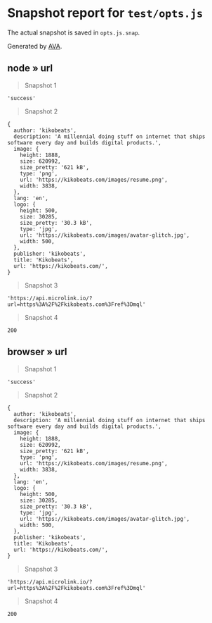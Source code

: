 # Snapshot report for `test/opts.js`

The actual snapshot is saved in `opts.js.snap`.

Generated by [AVA](https://avajs.dev).

## node » url

> Snapshot 1

    'success'

> Snapshot 2

    {
      author: 'kikobeats',
      description: 'A millennial doing stuff on internet that ships software every day and builds digital products.',
      image: {
        height: 1888,
        size: 620992,
        size_pretty: '621 kB',
        type: 'png',
        url: 'https://kikobeats.com/images/resume.png',
        width: 3838,
      },
      lang: 'en',
      logo: {
        height: 500,
        size: 30285,
        size_pretty: '30.3 kB',
        type: 'jpg',
        url: 'https://kikobeats.com/images/avatar-glitch.jpg',
        width: 500,
      },
      publisher: 'kikobeats',
      title: 'Kikobeats',
      url: 'https://kikobeats.com/',
    }

> Snapshot 3

    'https://api.microlink.io/?url=https%3A%2F%2Fkikobeats.com%3Fref%3Dmql'

> Snapshot 4

    200

## browser » url

> Snapshot 1

    'success'

> Snapshot 2

    {
      author: 'kikobeats',
      description: 'A millennial doing stuff on internet that ships software every day and builds digital products.',
      image: {
        height: 1888,
        size: 620992,
        size_pretty: '621 kB',
        type: 'png',
        url: 'https://kikobeats.com/images/resume.png',
        width: 3838,
      },
      lang: 'en',
      logo: {
        height: 500,
        size: 30285,
        size_pretty: '30.3 kB',
        type: 'jpg',
        url: 'https://kikobeats.com/images/avatar-glitch.jpg',
        width: 500,
      },
      publisher: 'kikobeats',
      title: 'Kikobeats',
      url: 'https://kikobeats.com/',
    }

> Snapshot 3

    'https://api.microlink.io/?url=https%3A%2F%2Fkikobeats.com%3Fref%3Dmql'

> Snapshot 4

    200
